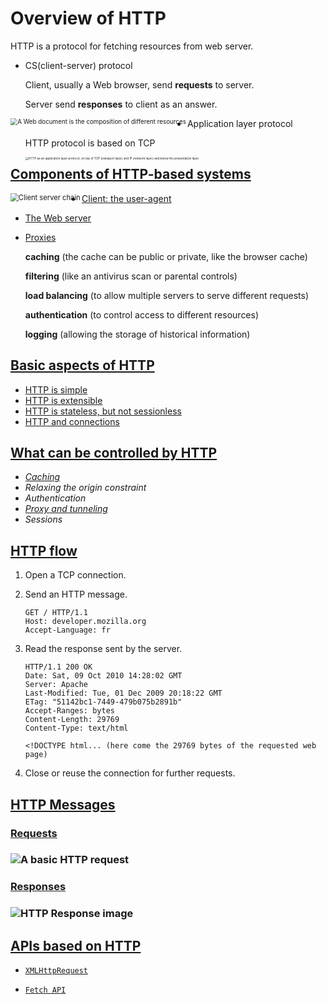 # Overview of HTTP

HTTP is a protocol for fetching resources from web server.

- CS(client-server) protocol

  Client, usually a Web browser, send **requests** to server. 

  Server send **responses** to client as an answer. 

<img src="https://developer.mozilla.org/en-US/docs/Web/HTTP/Overview/fetching_a_page.png" alt="A Web document is the composition of different resources" style="zoom:70%;" align="left"/>

- Application layer protocol

  HTTP protocol is based on TCP

  <img src="https://developer.mozilla.org/en-US/docs/Web/HTTP/Overview/http-layers.png" alt="HTTP as an application layer protocol, on top of TCP (transport layer) and IP (network layer) and below the presentation layer." style="zoom:33%;" align="left"/>

## [Components of HTTP-based systems](https://developer.mozilla.org/en-US/docs/Web/HTTP/Overview#components_of_http-based_systems)

<img src="https://developer.mozilla.org/en-US/docs/Web/HTTP/Overview/client-server-chain.png" alt="Client server chain" style="zoom:80%;" align="left"/>

- [Client: the user-agent](https://developer.mozilla.org/en-US/docs/Web/HTTP/Overview#client_the_user-agent)

- [The Web server](https://developer.mozilla.org/en-US/docs/Web/HTTP/Overview#the_web_server)

- [Proxies](https://developer.mozilla.org/en-US/docs/Web/HTTP/Overview#proxies)

  **caching** (the cache can be public or private, like the browser cache)

  **filtering** (like an antivirus scan or parental controls)

  **load balancing** (to allow multiple servers to serve different requests)

  **authentication** (to control access to different resources)

  **logging** (allowing the storage of historical information)

## [Basic aspects of HTTP](https://developer.mozilla.org/en-US/docs/Web/HTTP/Overview#basic_aspects_of_http)

- [HTTP is simple](https://developer.mozilla.org/en-US/docs/Web/HTTP/Overview#http_is_simple)
- [HTTP is extensible](https://developer.mozilla.org/en-US/docs/Web/HTTP/Overview#http_is_extensible)
- [HTTP is stateless, but not sessionless](https://developer.mozilla.org/en-US/docs/Web/HTTP/Overview#http_is_stateless_but_not_sessionless)
- [HTTP and connections](https://developer.mozilla.org/en-US/docs/Web/HTTP/Overview#http_and_connections)

## [What can be controlled by HTTP](https://developer.mozilla.org/en-US/docs/Web/HTTP/Overview#what_can_be_controlled_by_http)

- *[Caching](https://developer.mozilla.org/en-US/docs/Web/HTTP/Caching)* 
- *Relaxing the origin constraint*
- *Authentication*
- *[Proxy and tunneling](https://developer.mozilla.org/en-US/docs/Web/HTTP/Proxy_servers_and_tunneling)*
- *Sessions*

## [HTTP flow](https://developer.mozilla.org/en-US/docs/Web/HTTP/Overview#http_flow)

1. Open a TCP connection.

2. Send an HTTP message.

   ```
   GET / HTTP/1.1
   Host: developer.mozilla.org
   Accept-Language: fr
   ```

3. Read the response sent by the server.

   ```
   HTTP/1.1 200 OK
   Date: Sat, 09 Oct 2010 14:28:02 GMT
   Server: Apache
   Last-Modified: Tue, 01 Dec 2009 20:18:22 GMT
   ETag: "51142bc1-7449-479b075b2891b"
   Accept-Ranges: bytes
   Content-Length: 29769
   Content-Type: text/html
   
   <!DOCTYPE html... (here come the 29769 bytes of the requested web page)
   ```

4. Close or reuse the connection for further requests.

## [HTTP Messages](https://developer.mozilla.org/en-US/docs/Web/HTTP/Overview#http_messages)

### [Requests](https://developer.mozilla.org/en-US/docs/Web/HTTP/Overview#requests)

### ![A basic HTTP request](https://developer.mozilla.org/en-US/docs/Web/HTTP/Overview/http_request.png)

### [Responses](https://developer.mozilla.org/en-US/docs/Web/HTTP/Overview#responses)

### ![HTTP Response image](https://developer.mozilla.org/en-US/docs/Web/HTTP/Overview/http_response.png)

## [APIs based on HTTP](https://developer.mozilla.org/en-US/docs/Web/HTTP/Overview#apis_based_on_http)

- [`XMLHttpRequest`](https://developer.mozilla.org/en-US/docs/Web/API/XMLHttpRequest)

- [`Fetch API`](https://developer.mozilla.org/en-US/docs/Web/API/Fetch_API)
